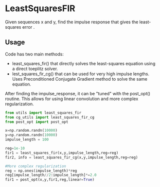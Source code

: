 # LeastSquaresFIR
Given sequences x and y, find the impulse response that gives the least-squares error .

## Usage
Code has two main methods: 
- least_squares_fir() that directly solves the least-squares equation using a direct toeplitz solver.
- lest_squares_fir_cg() that can be used for very high impulse lengths. Uses Preconditioned Conjugate Gradient method to solve the same equation.

After finding the impulse_response, it can be "tuned" with the post_opt() routine. This allows for using linear convolution and more complex regularization.

```python
from utils import least_squares_fir
from cg_utils import least_squares_fir_cg
from post_opt import post_opt

x=np.random.randn(10000)
y=np.random.randn(10000)
impulse_length = 100

reg=1e-10
fir1 = least_squares_fir(x,y,impulse_length,reg=reg)
fir2, info = least_squares_fir_cg(x,y,impulse_length,reg=reg)

#More complex regularization
reg = np.ones(impulse_length)*reg
reg[impulse_length//2:impulse_length]*=2.0
fir1 = post_opt(x,y,fir1,reg,linear=True)


```
